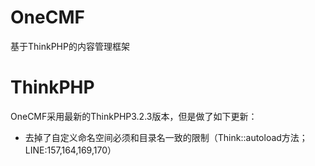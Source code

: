 # OneCMF
基于ThinkPHP的内容管理框架

# ThinkPHP
OneCMF采用最新的ThinkPHP3.2.3版本，但是做了如下更新：

* 去掉了自定义命名空间必须和目录名一致的限制（Think::autoload方法；LINE:157,164,169,170）
